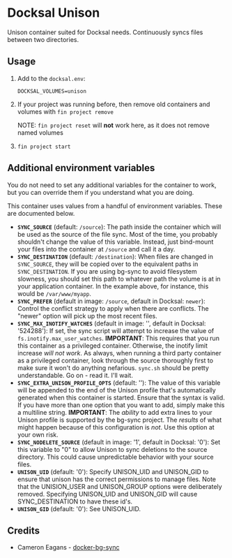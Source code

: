 # Docksal Unison

Unison container suited for Docksal needs. Continuously syncs files between two directories. 

## Usage

1. Add to the `docksal.env`:

    ```
    DOCKSAL_VOLUMES=unison
    ```

1. If your project was running before, then remove old containers and volumes with `fin project remove`

    NOTE: `fin project reset` will **not** work here, as it does not remove named volumes
1. `fin project start`

## Additional environment variables

You do not need to set any additional variables for the container to work,
but you can override them if you understand what you are doing.

This container uses values from a handful of environment variables. These are
documented below.

  * **`SYNC_SOURCE`** (default: `/source`): The path inside the container which
    will be used as the source of the file sync. Most of the time, you probably
    shouldn't change the value of this variable. Instead, just bind-mount your
    files into the container at `/source` and call it a day.
  * **`SYNC_DESTINATION`** (default: `/destination`): When files are changed in
    `SYNC_SOURCE`, they will be copied over to the equivalent paths in `SYNC_DESTINATION`.
    If you are using bg-sync to avoid filesystem slowness, you should set this
    path to whatever path the volume is at in your application container. In the
    example above, for instance, this would be `/var/www/myapp`.
  * **`SYNC_PREFER`** (default in image: `/source`, default in Docksal: `newer`):
  Control the conflict strategy to apply when there are conflicts. The "newer"
  option will pick up the most recent files.
  * **`SYNC_MAX_INOTIFY_WATCHES`** (default in image: '', default in Docksal: '524288'): If set, the sync script will
    attempt to increase the value of `fs.inotify.max_user_watches`. **IMPORTANT**:
    This requires that you run this container as a privileged container. Otherwise,
    the inotify limit increase *will not work*. As always, when running a third
    party container as a privileged container, look through the source thoroughly
    first to make sure it won't do anything nefarious. `sync.sh` should be pretty
    understandable. Go on - read it. I'll wait.
  * **`SYNC_EXTRA_UNISON_PROFILE_OPTS`** (default: ''): The value of this variable
    will be appended to the end of the Unison profile that's automatically generated
    when this container is started. Ensure that the syntax is valid. If you have
    more than one option that you want to add, simply make this a multiline string.
    **IMPORTANT**: The *ability* to add extra lines to your Unison profile is
    supported by the bg-sync project. The *results* of what might happen because
    of this configuration is *not*. Use this option at your own risk.
  * **`SYNC_NODELETE_SOURCE`** (default in image: '1', default in Docksal: '0'): Set this variable to "0" to allow
    Unison to sync deletions to the source directory. This could cause unpredictable
    behavior with your source files.
  * **`UNISON_UID`** (default: '0'): Specify UNISON_UID and UNISON_GID to ensure
    that unison has the correct permissions to manage files.  Note that the UNISION_USER and UNISON_GROUP
    options were deliberately removed.  Specifying UNISON_UID and UNISON_GID will cause SYNC_DESTINATION
    to have these id's.
  * **`UNISON_GID`** (default: '0'): See UNISON_UID.

## Credits

* Cameron Eagans - [docker-bg-sync](https://github.com/cweagans/docker-bg-sync)

